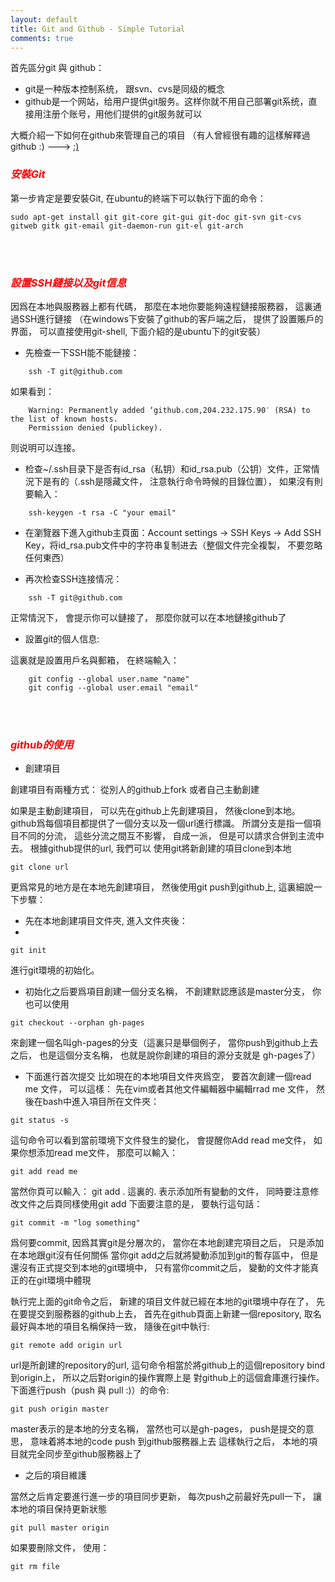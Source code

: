 ```yaml
---
layout: default
title: Git and Github - Simple Tutorial
comments: true
---
```


首先區分git 與 github：

* git是一种版本控制系统， 跟svn、cvs是同级的概念
* github是一个网站，给用户提供git服务。这样你就不用自己部署git系统，直接用注册个账号，用他们提供的git服务就可以

大概介紹一下如何在github來管理自己的項目
（有人曾經很有趣的這樣解釋過github :)  ---> [:)]("http://www.zhihu.com/question/20070065")

### <font color="red"> *安裝Git* </font>

第一步肯定是要安裝Git,  在ubuntu的終端下可以執行下面的命令：

```
sudo apt-get install git git-core git-gui git-doc git-svn git-cvs gitweb gitk git-email git-daemon-run git-el git-arch
```

<br/><br/>
### <font color="red"> *設置SSH鏈接以及git信息* </font>

因爲在本地與服務器上都有代碼， 那麼在本地你要能夠遠程鏈接服務器， 這裏通過SSH進行鏈接
（在windows下安裝了github的客戶端之后， 提供了設置賬戶的界面， 可以直接使用git-shell, 下面介紹的是ubuntu下的git安裝）

* 先檢查一下SSH能不能鏈接：

```
    ssh -T git@github.com  
```

如果看到：

```
    Warning: Permanently added ‘github.com,204.232.175.90′ (RSA) to the list of known hosts.  
    Permission denied (publickey).  
```
则说明可以连接。


* 检查~/.ssh目录下是否有id_rsa（私钥）和id_rsa.pub（公钥）文件，正常情況下是有的（.ssh是隱藏文件， 注意執行命令時候的目錄位置）， 如果沒有則要輸入：

```
    ssh-keygen -t rsa -C "your email"  
```

* 在瀏覽器下進入github主頁面：Account settings -> SSH Keys -> Add SSH Key，将id_rsa.pub文件中的字符串复制进去（整個文件完全複製， 不要忽略任何東西）

* 再次检查SSH连接情况：

```
    ssh -T git@github.com  
```
正常情況下， 會提示你可以鏈接了， 那麼你就可以在本地鏈接github了

* 設置git的個人信息:

這裏就是設置用戶名與郵箱， 在終端輸入：

```
    git config --global user.name "name"  
    git config --global user.email "email"   
```
    
<br/> <br/>
### <font color="red"> *github的使用* </font>

* 創建項目

創建項目有兩種方式： 從別人的github上fork 或者自己主動創建

如果是主動創建項目， 可以先在github上先創建項目， 然後clone到本地。 github爲每個項目都提供了一個分支以及一個url進行標識。
所謂分支是指一個項目不同的分流， 這些分流之間互不影響， 自成一派， 但是可以請求合併到主流中去。 根據github提供的url, 我們可以
使用git將新創建的項目clone到本地

```
git clone url
```

更爲常見的地方是在本地先創建項目， 然後使用git push到github上, 這裏細說一下步驟：
* 先在本地創建項目文件夾, 進入文件夾後：
* 
```
git init
```
進行git環境的初始化。 


* 初始化之后要爲項目創建一個分支名稱， 不創建默認應該是master分支， 你也可以使用

```
git checkout --orphan gh-pages
```
來創建一個名叫gh-pages的分支（這裏只是舉個例子， 當你push到github上去之后， 也是這個分支名稱， 也就是說你創建的項目的源分支就是
gh-pages了）

* 下面進行首次提交
比如現在的本地項目文件夾爲空， 要首次創建一個read me 文件， 可以這樣：
先在vim或者其他文件編輯器中編輯rrad me 文件， 然後在bash中進入項目所在文件夾：

```
git status -s
```
這句命令可以看到當前環境下文件發生的變化， 會提醒你Add read me文件， 如果你想添加read me文件， 那麼可以輸入：

```
git add read me
```
當然你頁可以輸入： git add .   這裏的. 表示添加所有變動的文件， 同時要注意修改文件之后頁同樣使用git add
下面要注意的是， 要執行這句話：

```
git commit -m "log something"
```
爲何要commit, 因爲其實git是分層次的， 當你在本地創建完項目之后， 只是添加在本地跟git沒有任何關係
當你git add之后就將變動添加到git的暫存區中， 但是還沒有正式提交到本地的git環境中， 只有當你commit之后， 變動的文件才能真正的在git環境中體現

執行完上面的git命令之后， 新建的項目文件就已經在本地的git環境中存在了， 先在要提交到服務器的github上去， 首先在github頁面上新建一個repository, 取名最好與本地的項目名稱保持一致， 隨後在git中執行:

```
git remote add origin url
```
url是所創建的repository的url, 這句命令相當於將github上的這個repository bind到origin上， 所以之后對origin的操作實際上是
對github上的這個倉庫進行操作。 下面進行push（push 與 pull :)）的命令:

```
git push origin master
```
master表示的是本地的分支名稱， 當然也可以是gh-pages， push是提交的意思， 意味着將本地的code push 到github服務器上去
這樣執行之后， 本地的項目就完全同步至github服務器上了
<br/>

* 之后的項目維護

當然之后肯定要進行進一步的項目同步更新， 每次push之前最好先pull一下， 讓本地的項目保持更新狀態

``` 
git pull master origin
```

如果要刪除文件， 使用：

```
git rm file
```



